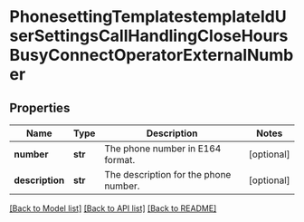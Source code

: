 # PhonesettingTemplatestemplateIdUserSettingsCallHandlingCloseHoursBusyConnectOperatorExternalNumber

## Properties
Name | Type | Description | Notes
------------ | ------------- | ------------- | -------------
**number** | **str** | The phone number in E164 format. | [optional] 
**description** | **str** | The description for the phone number. | [optional] 

[[Back to Model list]](../README.md#documentation-for-models) [[Back to API list]](../README.md#documentation-for-api-endpoints) [[Back to README]](../README.md)

